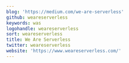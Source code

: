 ```yaml
---
blog: 'https://medium.com/we-are-serverless'
github: weareserverless
keywords: was
logohandle: weareserverless
sort: weareserverless
title: We Are Serverless
twitter: weareserverless
website: 'https://www.weareserverless.com/'
---
```


